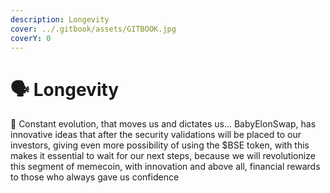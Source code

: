 ```yaml
---
description: Longevity
cover: ../.gitbook/assets/GITBOOK.jpg
coverY: 0
---
```


# 🗣 Longevity

:tada: Constant evolution, that moves us and dictates us... BabyElonSwap, has innovative ideas that after the security validations will be placed to our investors, giving even more possibility of using the $BSE token, with this makes it essential to wait for our next steps, because we will revolutionize this segment of memecoin, with innovation and above all, financial rewards to those who always gave us confidence
